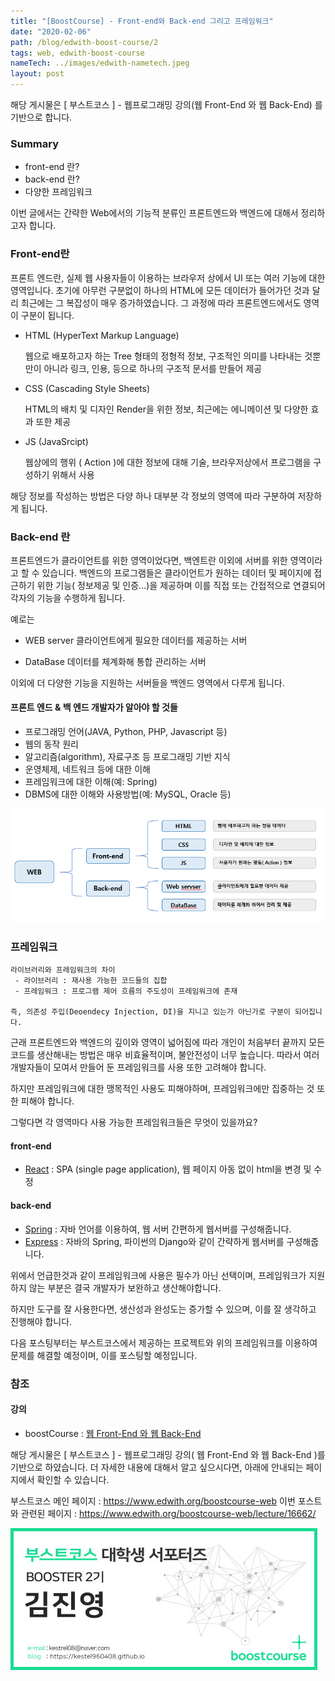 ```yaml
---
title: "[BoostCourse] - Front-end와 Back-end 그리고 프레임워크"
date: "2020-02-06"
path: /blog/edwith-boost-course/2
tags: web, edwith-boost-course
nameTech: ../images/edwith-nametech.jpeg
layout: post
---
```


해당 게시물은 [ 부스트코스 ] - 웹프로그래밍 강의(웹 Front-End 와 웹 Back-End) 를 기반으로 합니다. 

### Summary
 - front-end 란?
 - back-end 란?
 - 다양한 프레임워크

이번 글에서는 간략한 Web에서의 기능적 분류인 프론트엔드와 백엔드에 대해서 정리하고자 합니다.

### Front-end란 
 
 프론트 엔드란, 실제 웹 사용자들이 이용하는 브라우저 상에서 UI 또는 여러 기능에 대한 영역입니다.
초기에 아무런 구분없이 하나의 HTML에 모든 데이터가 들어가던 것과 달리 최근에는 그 복잡성이 매우 증가하였습니다.
그 과정에 따라 프론트엔드에서도 영역이 구분이 됩니다.

 - HTML (HyperText Markup Language)

    웹으로 배포하고자 하는 Tree 형태의 정형적 정보, 구조적인 의미를 나타내는 것뿐만이 아니라 링크, 인용, 등으로
    하나의 구조적 문서를 만들어 제공

 - CSS (Cascading Style Sheets)

    HTML의 배치 및 디자인 Render을 위한 정보, 최근에는 에니메이션 및 다양한 효과 또한 제공

 - JS (JavaSrcipt) 

    웹상에의 행위 ( Action )에 대한 정보에 대해 기술, 브라우저상에서 프로그램을 구성하기 위해서 사용

해당 정보를 작성하는 방법은 다양 하나 대부분 각 정보의 영역에 따라 구분하여 저장하게 됩니다.



### Back-end 란
 프론트엔드가 클라이언트를 위한 영역이었다면, 백엔트란 이외에 서버를 위한 영역이라고 할 수 있습니다.
백엔드의 프로그램들은 클라이언트가 원하는 데이터 및 페이지에 접근하기 위한 기능( 정보제공 및 인증...)을 제공하며
이를 직접 또는 간접적으로 연결되어 각자의 기능을 수행하게 됩니다.

예로는
 - WEB server
    클라이언트에게 필요한 데이터를 제공하는 서버

 - DataBase
    데이터를 체계화해 통합 관리하는 서버
 
 이외에 더 다양한 기능을 지원하는 서버들을 백엔드 영역에서 다루게 됩니다.


#### 프론트 엔드 & 백 엔드 개발자가 알아야 할 것들
 - 프로그래밍 언어(JAVA,  Python, PHP, Javascript 등)
 - 웹의 동작 원리
 - 알고리즘(algorithm), 자료구조 등 프로그래밍 기반 지식
 - 운영체제, 네트워크 등에 대한 이해
 - 프레임워크에 대한 이해(예: Spring)
 - DBMS에 대한 이해와 사용방법(예: MySQL, Oracle 등)

![boostCourse-2.png](./boostCourse-6.png)

### 프레임워크
```
라이브러리와 프레임워크의 차이
 - 라이브러리 : 재사용 가능한 코드들의 집합
 - 프레임워크 : 프로그램 제어 흐름의 주도성이 프레임워크에 존재

즉, 의존성 주입(Deoendecy Injection, DI)을 지니고 있는가 아닌가로 구분이 되어집니다. 
```
 근래 프론트엔드와 백엔드의 깊이와 영역이 넓어짐에 따라 개인이 처음부터 끝까지 모든 코드를 생산해내는 방법은
매우 비효율적이며, 불안전성이 너무 높습니다. 따라서 여러 개발자들이 모여서 만들어 둔 프레임워크를 사용 또한
고려해야 합니다.

하지만 프레임워크에 대한 맹목적인 사용도 피해야하며, 프레임워크에만 집중하는 것 또한 피해야 합니다.

그렇다면 각 영역마다 사용 가능한 프레임워크들은 무엇이 있을까요?

#### front-end
 - [React] : SPA (single page application), 웹 페이지 아동 없이 html을 변경 및 수정

#### back-end
 - [Spring] : 자바 언어를 이용하여, 웹 서버 간편하게 웹서버를 구성해줍니다.
 - [Express] : 자바의 Spring, 파이썬의 Django와 같이 간략하게 웹서버를 구성해줍니다.

위에서 언급한것과 같이 프레임워크에 사용은 필수가 아닌 선택이며, 프레임워크가 지원하지 않는 부분은 결국 개발자가 보완하고 생산해야합니다.

하지만 도구를 잘 사용한다면, 생산성과 완성도는 증가할 수 있으며, 이를 잘 생각하고 진행해야 합니다.

다음 포스팅부터는 부스트코스에서 제공하는 프로젝트와 위의 프레임워크를 이용하여 문제를 해결할 예정이며, 이를 포스팅할 예정입니다.

### 참조

#### 강의
 - boostCourse : [웹 Front-End 와 웹 Back-End](https://www.edwith.org/boostcourse-web/lecture/16662/)


해당 게시물은 [ 부스트코스 ] - 웹프로그래밍 강의( 웹 Front-End 와 웹 Back-End )를 기반으로 하얐습니다. 
더 자세한 내용에 대해서 알고 싶으시다면, 아래에 안내되는 페이지에서 확인할 수 있습니다.

부스트코스 메인 페이지 :  https://www.edwith.org/boostcourse-web
이번 포스트와 관련된 페이지 :  https://www.edwith.org/boostcourse-web/lecture/16662/
 
![nametech](./edwith-nametech.jpg)

[Spring]: https://spring.io/ "Spring 공식 페이지"
[React]: https://ko.reactjs.org/ "React 공식 페이지"
[Express]: https://expressjs.com/ko/ "Express 공식 페이지"

